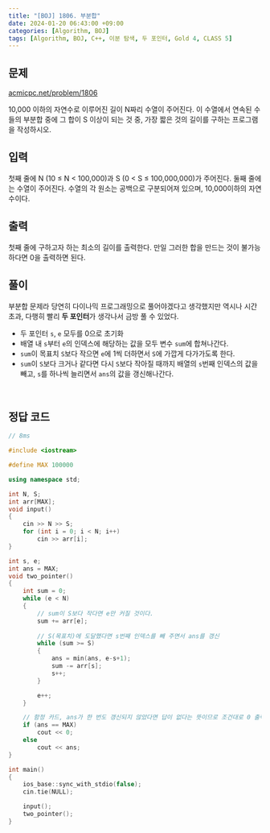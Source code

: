 ```yaml
---
title: "[BOJ] 1806. 부분합"
date: 2024-01-20 06:43:00 +09:00
categories: [Algorithm, BOJ]
tags: [Algorithm, BOJ, C++, 이분 탐색, 두 포인터, Gold 4, CLASS 5]
---
```

## **문제**
[acmicpc.net/problem/1806](https://www.acmicpc.net/problem/1806)

10,000 이하의 자연수로 이루어진 길이 N짜리 수열이 주어진다. 이 수열에서 연속된 수들의 부분합 중에 그 합이 S 이상이 되는 것 중, 가장 짧은 것의 길이를 구하는 프로그램을 작성하시오.
<br>

## **입력**
첫째 줄에 N (10 ≤ N < 100,000)과 S (0 < S ≤ 100,000,000)가 주어진다. 둘째 줄에는 수열이 주어진다. 수열의 각 원소는 공백으로 구분되어져 있으며, 10,000이하의 자연수이다.
<br>

## **출력**
첫째 줄에 구하고자 하는 최소의 길이를 출력한다. 만일 그러한 합을 만드는 것이 불가능하다면 0을 출력하면 된다.
<br>

## **풀이**
부분합 문제라 당연히 다이나믹 프로그래밍으로 풀어야겠다고 생각했지만 역시나 시간 초과, 다행히 빨리 **두 포인터**가 생각나서 금방 풀 수 있었다.
- 두 포인터 `s`, `e` 모두를 0으로 초기화
- 배열 내 `s`부터 `e`의 인덱스에 해당하는 값을 모두 변수 `sum`에 합쳐나간다.
- `sum`이 목표치 `S`보다 작으면 `e`에 1씩 더하면서 `S`에 가깝게 다가가도록 한다.
- `sum`이 `S`보다 크거나 같다면 다시 `S`보다 작아질 때까지 배열의 `s`번째 인덱스의 값을 빼고, `s`를 하나씩 늘리면서 `ans`의 값을 갱신해나간다.
<br>

## **정답 코드**
```c++
// 8ms

#include <iostream>

#define MAX 100000

using namespace std;

int N, S;
int arr[MAX];
void input()
{
    cin >> N >> S;
    for (int i = 0; i < N; i++)
        cin >> arr[i];
}

int s, e;
int ans = MAX;
void two_pointer()
{
    int sum = 0;
    while (e < N)
    {
        // sum이 S보다 작다면 e만 커질 것이다.
        sum += arr[e];
        
        // S(목표치)에 도달했다면 s번째 인덱스를 빼 주면서 ans를 갱신
        while (sum >= S)
        {
            ans = min(ans, e-s+1);
            sum -= arr[s];
            s++;
        }

        e++;
    }

    // 함정 카드, ans가 한 번도 갱신되지 않았다면 답이 없다는 뜻이므로 조건대로 0 출력
    if (ans == MAX)
        cout << 0;
    else
        cout << ans;
}

int main()
{
    ios_base::sync_with_stdio(false);
    cin.tie(NULL);

    input();
    two_pointer();
}
```